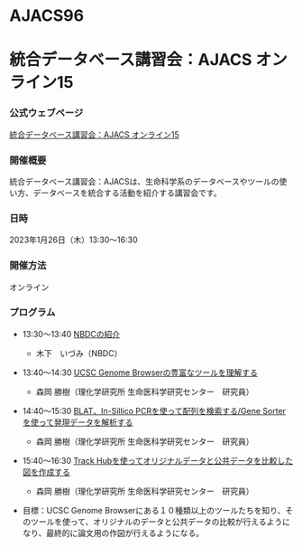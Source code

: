 # AJACS96
# 統合データベース講習会：AJACS オンライン15

### 公式ウェブページ
[統合データベース講習会：AJACS オンライン15](https://biosciencedbc.jp/event/ajacs/ajacs96.html)  

### 開催概要
統合データベース講習会：AJACSは、生命科学系のデータベースやツールの使い方、データベースを統合する活動を紹介する講習会です。

### 日時
2023年1月26日（木）13:30～16:30

### 開催方法
オンライン

### プログラム
- 13:30～13:40	[NBDCの紹介](01_kinoshita)
  - 木下　いづみ（NBDC）

- 13:40～14:30	[UCSC Genome Browserの豊富なツールを理解する](02_morioka1)
  - 森岡 勝樹（理化学研究所 生命医科学研究センター　研究員）
  
- 14:40～15:30	[BLAT、In-Sillico PCRを使って配列を検索する/Gene Sorterを使って発現データを解析する](03_morioka2)
  - 森岡 勝樹（理化学研究所 生命医科学研究センター　研究員）
    
- 15:40～16:30	[Track Hubを使ってオリジナルデータと公共データを比較した図を作成する](04_morioka3)
  - 森岡 勝樹（理化学研究所 生命医科学研究センター　研究員）

* 目標：UCSC Genome Browserにある１０種類以上のツールたちを知り、そのツールを使って、オリジナルのデータと公共データの比較が行えるようになり、最終的に論文用の作図が行えるようになる。
